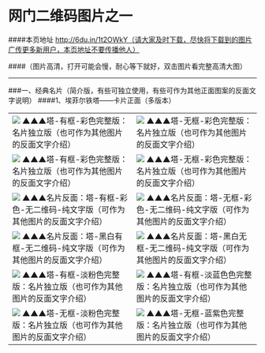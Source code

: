 # 网门二维码图片之一 
####本页地址 http://6du.in/1t2OWkY（请大家及时下载，尽快将下载到的图片广传更多新用户，本页地址不要传播他人）

####（图片高清，打开可能会慢，耐心等下就好，双击图片看完整高清大图）
***
###一、经典名片（简介版，有些可独立使用，有些可作为其他正面图案的反面文字说明）
####1、埃菲尔铁塔——卡片正面（多版本）
<table>
<tr>
<td><img src="http://7xjqth.com1.z0.glb.clouddn.com/埃菲尔塔 有边框_完整版.jpg""  <tr> ▲▲▲塔-有框-彩色完整版：名片独立版（也可作为其他图片的反面文字介绍）
<td><img src="http://7xjqth.com1.z0.glb.clouddn.com/埃菲尔塔 完整版 彩色版 无边框.jpg""  <tr> ▲▲▲塔-无框-彩色完整版：名片独立版（也可作为其他图片的反面文字介绍）
</tr>
<tr>
<td><img src="http://7xjqth.com1.z0.glb.clouddn.com/埃菲尔塔 有边框 完整版 黑白.jpg""  <tr> ▲▲▲塔-有框-彩色完整版：名片独立版（也可作为其他图片的反面文字介绍）
<td><img src="http://7xjqth.com1.z0.glb.clouddn.com/埃菲尔塔 完整版 无边框 黑白版.jpg""  <tr> ▲▲▲塔-无框-彩色完整版：名片独立版（也可作为其他图片的反面文字介绍）
</tr>
<tr>
<td><img src="http://7xjqth.com1.z0.glb.clouddn.com/塔-长方形.无码 有框 纯文字版.jpg"  <tr> ▲▲▲名片反面：塔-有框-彩色-无二维码-纯文字版（可作为其他图片的反面文字介绍）
<td><img src="http://7xjqth.com1.z0.glb.clouddn.com/塔-长方形.彩色 无码 无框 纯文字版.jpg"  <tr> ▲▲▲名片反面：塔-无框-彩色-无二维码-纯文字版（可作为其他图片的反面文字介绍）
</tr>
<tr>
<td><img src="http://7xjqth.com1.z0.glb.clouddn.com/塔-长方形.黑白 无码 有框 纯文字版.jpg"  <tr> ▲▲▲名片反面：塔-黑白有框-无二维码-纯文字版（可作为其他图片的反面文字介绍）
<td><img src="http://7xjqth.com1.z0.glb.clouddn.com/塔-长方形.黑白 无码 无框 纯文字版.jpg"  <tr> ▲▲▲名片反面：塔-黑白无框-无二维码-纯文字版（可作为其他图片的反面文字介绍）
</tr>
<tr>
<td><img src="http://7xjqth.com1.z0.glb.clouddn.com/淡雅粉 埃菲尔塔 有边框_完整版_副本.jpg""  <tr> ▲▲▲塔-有框-淡粉色完整版：名片独立版（也可作为其他图片的反面文字介绍）
<td><img src="http://7xjqth.com1.z0.glb.clouddn.com/淡蓝色 埃菲尔塔 有边框_完整版_副本.jpg""  <tr> ▲▲▲塔-有框-淡蓝色色完整版：名片独立版（也可作为其他图片的反面文字介绍）
</tr>
<tr>
<td><img src="http://7xjqth.com1.z0.glb.clouddn.com/淡雅 埃菲尔塔 完整版 无边框 黑白版_副本.jpg""  <tr> ▲▲▲塔-无框-淡粉色完整版：名片独立版（也可作为其他图片的反面文字介绍）
<td><img src="http://7xjqth.com1.z0.glb.clouddn.com/蓝紫 埃菲尔塔 完整版 无边框 黑白版.jpg""  <tr> ▲▲▲塔-无框-蓝紫色完整版：名片独立版（也可作为其他图片的反面文字介绍）
</table>
